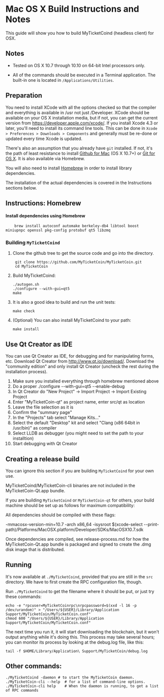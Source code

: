 Mac OS X Build Instructions and Notes
====================================
This guide will show you how to build MyTicketCoind (headless client) for OSX.

Notes
-----

* Tested on OS X 10.7 through 10.10 on 64-bit Intel processors only.

* All of the commands should be executed in a Terminal application. The
built-in one is located in `/Applications/Utilities`.

Preparation
-----------

You need to install XCode with all the options checked so that the compiler
and everything is available in /usr not just /Developer. XCode should be
available on your OS X installation media, but if not, you can get the
current version from https://developer.apple.com/xcode/. If you install
Xcode 4.3 or later, you'll need to install its command line tools. This can
be done in `Xcode > Preferences > Downloads > Components` and generally must
be re-done or updated every time Xcode is updated.

There's also an assumption that you already have `git` installed. If
not, it's the path of least resistance to install [Github for Mac](https://mac.github.com/)
(OS X 10.7+) or
[Git for OS X](https://code.google.com/p/git-osx-installer/). It is also
available via Homebrew.

You will also need to install [Homebrew](http://brew.sh) in order to install library
dependencies.

The installation of the actual dependencies is covered in the Instructions
sections below.

Instructions: Homebrew
----------------------

#### Install dependencies using Homebrew

        brew install autoconf automake berkeley-db4 libtool boost miniupnpc openssl pkg-config protobuf qt5 libzmq

### Building `MyTicketCoind`

1. Clone the github tree to get the source code and go into the directory.

        git clone https://github.com/MyTicketCoin/MyTicketCoin.git
        cd MyTicketCoin

2.  Build MyTicketCoind:

        ./autogen.sh
        ./configure --with-gui=qt5
        make

3.  It is also a good idea to build and run the unit tests:

        make check

4.  (Optional) You can also install MyTicketCoind to your path:

        make install

Use Qt Creator as IDE
------------------------
You can use Qt Creator as IDE, for debugging and for manipulating forms, etc.
Download Qt Creator from http://www.qt.io/download/. Download the "community edition" and only install Qt Creator (uncheck the rest during the installation process).

1. Make sure you installed everything through homebrew mentioned above
2. Do a proper ./configure --with-gui=qt5 --enable-debug
3. In Qt Creator do "New Project" -> Import Project -> Import Existing Project
4. Enter "MyTicketCoin-qt" as project name, enter src/qt as location
5. Leave the file selection as it is
6. Confirm the "summary page"
7. In the "Projects" tab select "Manage Kits..."
8. Select the default "Desktop" kit and select "Clang (x86 64bit in /usr/bin)" as compiler
9. Select LLDB as debugger (you might need to set the path to your installtion)
10. Start debugging with Qt Creator

Creating a release build
------------------------
You can ignore this section if you are building `MyTicketCoind` for your own use.

MyTicketCoind/MyTicketCoin-cli binaries are not included in the MyTicketCoin-Qt.app bundle.

If you are building `MyTicketCoind` or `MyTicketCoin-qt` for others, your build machine should be set up
as follows for maximum compatibility:

All dependencies should be compiled with these flags:

 -mmacosx-version-min=10.7
 -arch x86_64
 -isysroot $(xcode-select --print-path)/Platforms/MacOSX.platform/Developer/SDKs/MacOSX10.7.sdk

Once dependencies are compiled, see release-process.md for how the MyTicketCoin-Qt.app
bundle is packaged and signed to create the .dmg disk image that is distributed.

Running
-------

It's now available at `./MyTicketCoind`, provided that you are still in the `src`
directory. We have to first create the RPC configuration file, though.

Run `./MyTicketCoind` to get the filename where it should be put, or just try these
commands:

    echo -e "rpcuser=MyTicketCoinrpc\nrpcpassword=$(xxd -l 16 -p /dev/urandom)" > "/Users/${USER}/Library/Application Support/MyTicketCoin/MyTicketCoin.conf"
    chmod 600 "/Users/${USER}/Library/Application Support/MyTicketCoin/MyTicketCoin.conf"

The next time you run it, it will start downloading the blockchain, but it won't
output anything while it's doing this. This process may take several hours;
you can monitor its process by looking at the debug.log file, like this:

    tail -f $HOME/Library/Application\ Support/MyTicketCoin/debug.log

Other commands:
-------

    ./MyTicketCoind -daemon # to start the MyTicketCoin daemon.
    ./MyTicketCoin-cli --help  # for a list of command-line options.
    ./MyTicketCoin-cli help    # When the daemon is running, to get a list of RPC commands
